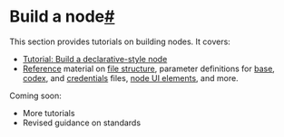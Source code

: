 [](https://github.com/n8n-io/n8n-docs/edit/main/docs/integrations/creating-nodes/build/index.md "Edit this page")

# Build a node[#](#build-a-node "Permanent link")

This section provides tutorials on building nodes. It covers:

*   [Tutorial: Build a declarative-style node](declarative-style-node/)
*   [Reference](reference/) material on [file structure](reference/node-file-structure/), parameter definitions for [base](reference/node-base-files/), [codex](reference/node-codex-files/), and [credentials](reference/credentials-files/) files, [node UI elements](reference/ui-elements/), and more.

Coming soon:

*   More tutorials
*   Revised guidance on standards